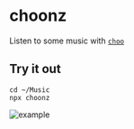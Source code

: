 # choonz

Listen to some music with [`choo`](https://github.com/choojs/choo)

## Try it out

```
cd ~/Music
npx choonz
```

![example](https://user-images.githubusercontent.com/36711/34757865-1d905bbc-f628-11e7-80bb-6679dab9d8df.png)
